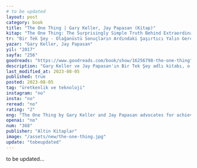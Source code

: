 ```yaml
---
# to be updated
layout: post
category: book
title: "The One Thing | Gary Keller, Jay Papasan (Kitap)"
kitap: "The One Thing: The Surprisingly Simple Truth Behind Extraordinary Results"
tr: "Bir Tek Şey - Olağanüstü Sonuçların Ardındaki Şaşırtıcı Yalın Gerçek"
yazar: "Gary Keller, Jay Papasan"
yil: "2017"
sayfa: "256"
goodreads: "https://www.goodreads.com/book/show/16256798-the-one-thing"
description: "Gary Keller ve Jay Papasan'ın Bir Tek Şey adlı kitabı, o anda en önemli göreve odaklanarak olağanüstü sonuçlar elde etmeyi anlatıyor."
last_modified_at: 2023-08-05
published: true
posted: 2023-08-05
tag: "üretkenlik ve teknoloji"
instagram: "no"
insta: "no"
reread: "no"
rating: "2"
eng: "The One Thing by Gary Keller and Jay Papasan advocates for achieving extraordinary results by concentrating on the single most important task at any given moment."
openai: "no"
num: "368"
publisher: "Altin Kitaplar"
image: "/assets/new/the-one-thing.jpg"
update: "tobeupdated"
---
```


to be updated...
